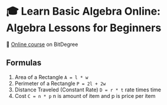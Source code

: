 # :mortar_board: Learn Basic Algebra Online: Algebra Lessons for Beginners

:link: [Online course][course] on BitDegree

## Formulas

1. Area of a Rectangle `A = l * w`
2. Perimeter of a Rectangle `P = 2l + 2w`
3. Distance Traveled (Constant Rate) `D = r * t` rate times time
4. Cost `C = n * p` n is amount of item and p is price per item

[course]: https://www.bitdegree.org/user/course/basic-algebra/75527
